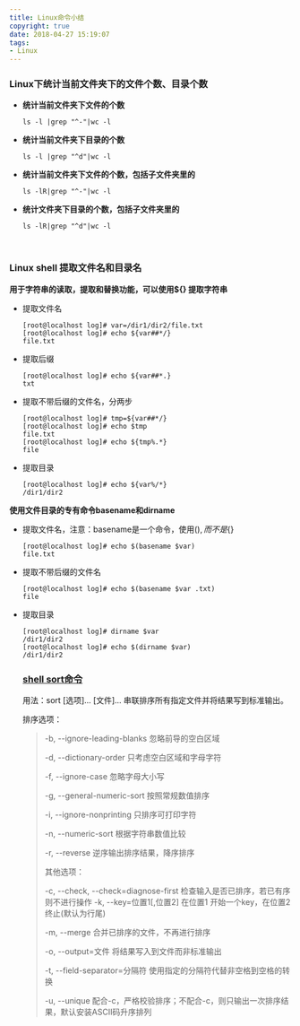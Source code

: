 ```yaml
---
title: Linux命令小结
copyright: true
date: 2018-04-27 15:19:07
tags:
- Linux
---
```


### Linux下统计当前文件夹下的文件个数、目录个数

- **统计当前文件夹下文件的个数**

  ```
  ls -l |grep "^-"|wc -l
  ```
<!--more-->
- **统计当前文件夹下目录的个数**

  ```
  ls -l |grep "^d"|wc -l
  ```

- **统计当前文件夹下文件的个数，包括子文件夹里的**

  ```
  ls -lR|grep "^-"|wc -l
  ```

- **统计文件夹下目录的个数，包括子文件夹里的**

  ```
  ls -lR|grep "^d"|wc -l
  ```

  ​

### Linux shell 提取文件名和目录名

**用于字符串的读取，提取和替换功能，可以使用${} 提取字符串**

- 提取文件名

  ```
  [root@localhost log]# var=/dir1/dir2/file.txt
  [root@localhost log]# echo ${var##*/}
  file.txt
  ```

- 提取后缀

  ```
  [root@localhost log]# echo ${var##*.}
  txt
  ```

- 提取不带后缀的文件名，分两步

  ```
  [root@localhost log]# tmp=${var##*/}
  [root@localhost log]# echo $tmp
  file.txt
  [root@localhost log]# echo ${tmp%.*}
  file
  ```

- 提取目录

  ```
  [root@localhost log]# echo ${var%/*}
  /dir1/dir2
  ```

**使用文件目录的专有命令basename和dirname**

- 提取文件名，注意：basename是一个命令，使用$(), 而不是${}

  ```
  [root@localhost log]# echo $(basename $var)
  file.txt
  ```

- 提取不带后缀的文件名

  ```
  [root@localhost log]# echo $(basename $var .txt)
  file
  ```

- 提取目录

  ```
  [root@localhost log]# dirname $var
  /dir1/dir2
  [root@localhost log]# echo $(dirname $var)
  /dir1/dir2
  ```

  ### [shell sort命令](http://www.cnblogs.com/kimbo/p/7263344.html)

  用法：sort [选项]... [文件]...
  串联排序所有指定文件并将结果写到标准输出。

  排序选项：

  >  -b, --ignore-leading-blanks	忽略前导的空白区域
  >
  >  -d, --dictionary-order	只考虑空白区域和字母字符
  >
  >  -f, --ignore-case	忽略字母大小写
  >
  >  -g, --general-numeric-sort	按照常规数值排序
  >
  >  -i, --ignore-nonprinting	只排序可打印字符
  >
  >  -n, --numeric-sort	根据字符串数值比较
  >
  >  -r, --reverse	逆序输出排序结果，降序排序
  >
  >  其他选项：
  >
  >  -c, --check, --check=diagnose-first	检查输入是否已排序，若已有序则不进行操作
  >  -k, --key=位置1[,位置2]	在位置1 开始一个key，在位置2 终止(默认为行尾)
  >
  >  -m, --merge	合并已排序的文件，不再进行排序
  >
  >  -o, --output=文件	将结果写入到文件而非标准输出
  >
  >  -t, --field-separator=分隔符	使用指定的分隔符代替非空格到空格的转换
  >
  >  -u, --unique	配合-c，严格校验排序；不配合-c，则只输出一次排序结果，默认安装ASCII码升序排列
